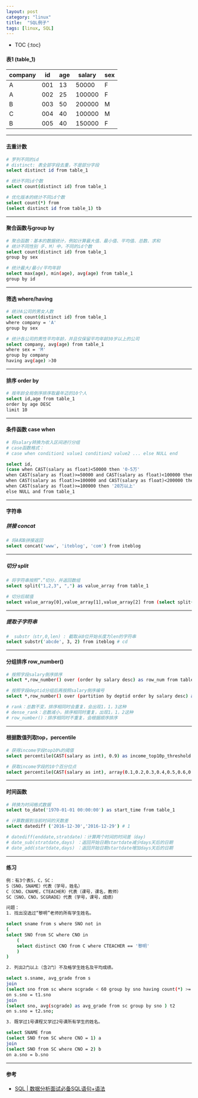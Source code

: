 ```yaml
---
layout: post
category: "linux"
title:  "SQL例子"
tags: [linux, SQL]
---
```


- TOC
{:toc}

#### 表1 (table_1)

|company|id|age|salary|sex|
|---|---|---|---|---|
|A|001|13|50000|F|
|A|002|25|100000|F|
|B|003|50|200000|M|
|C|004|40|100000|M|
|B|005|40|150000|F|

---

#### 去重计数

```bash
# 罗列不同的id
# distinct: 表全部字段去重，不是部分字段
select distinct id from table_1

# 统计不同id个数
select count(distinct id) from table_1

# 优化版本的统计不同id个数
select count(*) from
(select distinct id from table_1) tb
```

---

#### 聚合函数与group by

```bash
# 聚合函数：基本的数据统计，例如计算最大值、最小值、平均值、总数、求和
# 统计不同性别（F、M）中，不同的id个数
select count(distinct id) from table_1
group by sex

# 统计最大/最小/平均年龄
select max(age), min(age), avg(age) from table_1
group by id
```

---

#### 筛选 where/having

```bash
# 统计A公司的男女人数
select count(distinct id) from table_1
where company = 'A'
group by sex

# 统计各公司的男性平均年龄，并且仅保留平均年龄30岁以上的公司
select company, avg(age) from table_1
where sex = 'M'
group by company
having avg(age) >30
```

---

#### 排序 order by

```bash
# 按年龄全局倒序排序取最年迈的10个人
select id,age from table_1
order by age DESC
limit 10
```

---

#### 条件函数 case when

```bash
# 将salary转换为收入区间进行分组
# case函数格式：
# case when condition1 value1 condition2 value2 ... else NULL end

select id,
(case when CAST(salary as float)<50000 then '0-5万'
when CAST(salary as float)>=50000 and CAST(salary as float)<100000 then '5-10万'
when CAST(salary as float)>=100000 and CAST(salary as float)<200000 then '10-20万'
when CAST(salary as float)>=100000 then '20万以上'
else NULL and from table_1
```

---

#### 字符串

##### 拼接 concat

```bash
# 将A和B拼接返回
select concat('www', 'iteblog', 'com') from iteblog
```

---

##### 切分 split

```bash
# 将字符串按照“，”切分，并返回数组
select split("1,2,3", ",") as value_array from table_1

# 切分后赋值
select value_array[0],value_array[1],value_array[2] from (select split("1,2,3", ",") as value_array from table_1) t
```

---

##### 提取子字符串

```bash
#  substr（str,0,len) : 截取从0位开始长度为len的字符串
select substr('abcde', 3, 2) from iteblog # cd
```

---

#### 分组排序 row_number()

```bash
# 按照字段salary倒序排序
select *,row_number() over (order by salary desc) as row_num from table_1

# 按照字段deptid分组后再按照salary倒序编号
select *,row_number() over (partition by deptid order by salary desc) as rank from table_1

# rank：总数不变，排序相同时会重复，会出现1，1，3这种
# dense_rank：总数减小，排序相同时重复，出现1，1，2这种
# row_number()：排序相同时不重复，会根据顺序排序 
```

---

#### 根据数值列取top，percentile

```bash
# 获得income字段top10%的阈值
select percentile(CAST(salary as int), 0.9) as income_top10p_threshold from table_1

# 获取income字段的10个百分位点
select percentile(CAST(salary as int), array(0.1,0.2,0.3,0.4,0.5,0.6,0.7,0.8,0.9)) as income_top10p_thresholds from table_1

```

---


#### 时间函数

```bash
# 转换为时间格式数据
select to_date('1970-01-01 00:00:00') as start_time from table_1

# 计算数据到当前时间的天数差
select datediff ('2016-12-30','2016-12-29') # 1

# datediff(enddate,stratdate)：计算两个时间的时间差（day)
# date_sub(stratdate,days) ：返回开始日期startdate减少days天后的日期
# date_add(startdate,days) ：返回开始日期startdate增加days天后的日期
```

---

#### 练习

```bash
例：有3个表S，C，SC：
S（SNO，SNAME）代表（学号，姓名）
C（CNO，CNAME，CTEACHER）代表（课号，课名，教师）
SC（SNO，CNO，SCGRADE）代表（学号，课号，成绩）

问题：
1. 找出没选过“黎明”老师的所有学生姓名。

select sname from s where SNO not in 
(
select SNO from SC where CNO in 
	(
	select distinct CNO from C where CTEACHER == '黎明'
	)
)

2. 列出2门以上（含2门）不及格学生姓名及平均成绩。

select s.sname, avg_grade from s
join
(select sno from sc where scgrade < 60 group by sno having count(*) >= 2) t1
on s.sno = t1.sno
join
(select sno, avg(scgrade) as avg_grade from sc group by sno ) t2
on s.sno = t2.sno;

3. 既学过1号课程又学过2号课所有学生的姓名。

select SNAME from
(select SNO from SC where CNO = 1) a
join 
(select SNO from SC where CNO = 2) b
on a.sno = b.sno
```

---

#### 参考

* [SQL \| 数据分析面试必备SQL语句+语法](https://cloud.tencent.com/developer/article/1603982)
